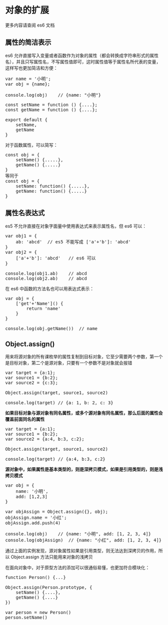 # 对象的扩展 #
更多内容请查阅 es6 文档

## 属性的简洁表示 ##
es6 允许直接写入变量或者函数作为对象的属性（都会转换成字符串形式的属性名），并且只写属性名，不写属性值即可，这时属性值等于属性名所代表的变量，这样写也更加简洁和方便：
<pre>
var name = &#x27;小明&#x27;;
var obj = {name};

console.log(obj)	// {name: &quot;小明&quot;}
</pre>

<pre>
const setName = function () {....};
const getName = function () {....};

export default {
	setName,
	getName
}
</pre>

对于函数属性，可以简写：

<pre>
const obj = {
	setName() {.....},
	getName() {.....}
}
等同于
const obj = {
	setName: function() {.....},
	getName: function() {.....}
}
</pre>


## 属性名表达式 ##
es5 不允许直接在对象字面量中使用表达式来表示属性名，但 es6 可以：

<pre>
var obj1 = {
	ab: 'abcd'	// es5 不能写成 ['a'+'b']: 'abcd' 
}
var obj2 = {
	['a'+'b']: 'abcd'	// es6 可以
}

console.log(obj1.ab)	// abcd
console.log(obj2.ab)	// abcd
</pre>

在 es6 中函数的方法名也可以用表达式表示：

<pre>
var obj = {
	[&#x27;get&#x27;+&#x27;Name&#x27;]() {
		return &#x27;name&#x27;
	}
}

console.log(obj.getName())	// name
</pre>


## Object.assign() ##
用来将源对象的所有课枚举的属性复制到目标对象，它至少需要两个参数，第一个是目标对象，第二个是源对象，只要有一个参数不是对象就会报错

<pre>
var target = {a:1};
var source1 = {b:2};
var source2 = {c:3};

Object.assign(target, source1, source2)

console.log(target)	// {a: 1, b: 2, c: 3}
</pre>

**如果目标对象与源对象有同名属性，或多个源对象有同名属性，那么后面的属性会覆盖前面同名的属性**

<pre>
var target = {a:1};
var source1 = {b:2};
var source2 = {a:4, b:3, c:2};

Object.assign(target, source1, source2)

console.log(target)	// {a:4, b:3, c:2}
</pre>

**源对象中，如果属性是基本类型的，则是深拷贝模式，如果是引用类型的，则是浅拷贝模式**

<pre>
var obj = {
	name: '小明',
	add: [1,2,3]
}

var objAssign = Object.assign({}, obj);
objAssign.name = '小红';
objAssign.add.push(4)

console.log(obj)	// {name: "小明", add: [1, 2, 3, 4]}
console.log(objAssign)	// {name: "小红", add: [1, 2, 3, 4]}
</pre>

通过上面的实例发现，源对象属性如果是引用类型，则无法达到深拷贝的作用，所以 Object.assign 方法只能用来对象的浅拷贝<br>

在面向对象中，对于原型方法的添加可以很通俗易懂，也更加符合模块化：
<pre>
function Person() {...}

Object.assign(Person.prototype, {
	setName() {....},
	getName() {....}
})

var person = new Person()
person.setName()
</pre>



